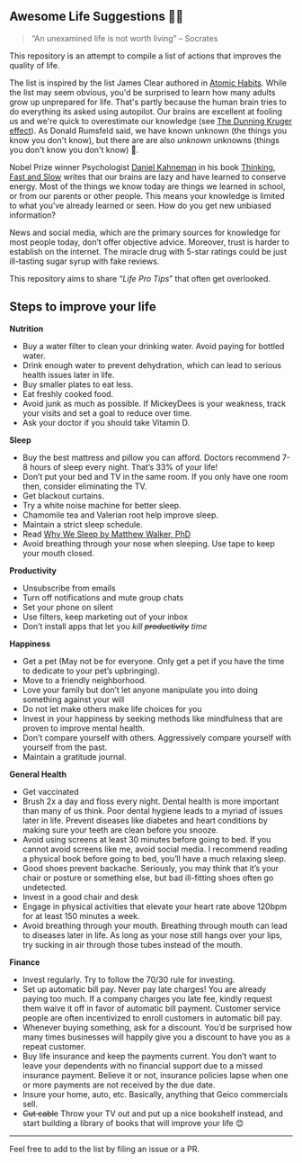 ## Awesome Life Suggestions 🙌🏽

> “An unexamined life is not worth living” – Socrates


This repository is an attempt to compile a list of actions that improves the quality of life.

The list is inspired by the list James Clear authored in [Atomic Habits](https://jamesclear.com/atomic-habits). While the list may seem obvious, you'd be surprised to learn how many adults grow up unprepared for life. That's partly because the human brain tries to do everything its asked using autopilot. Our brains are excellent at fooling us and we're quick to overestimate our knowledge (see [The Dunning Kruger effect](https://en.wikipedia.org/wiki/Dunning–Kruger_effect)). As Donald Rumsfeld said, we have known unknown (the things you know you don't know), but there are are also *unknown* unknowns (things you don't know you don't know) 🤯.  

Nobel Prize winner Psychologist [Daniel Kahneman](https://en.wikipedia.org/wiki/Daniel_Kahneman) in his book [Thinking, Fast and Slow](https://en.wikipedia.org/wiki/Thinking,_Fast_and_Slow) writes that our brains are lazy and have learned to conserve energy. Most of the things we know today are things we learned in school, or from our parents or other people. This means your knowledge is limited to what you’ve already learned or seen. How do you get new unbiased information?

News and social media, which are the primary sources for knowledge for most people today, don’t offer objective advice. Moreover, trust is harder to establish on the internet. The miracle drug with 5-star ratings could be just ill-tasting sugar syrup with fake reviews.

This repository aims to share “*Life Pro Tips*” that often get overlooked. 

## Steps to improve your life


**Nutrition**


- Buy a water filter to clean your drinking water. Avoid paying for bottled water. 
- Drink enough water to prevent dehydration, which can lead to serious health issues later in life. 
- Buy smaller plates to eat less. 
- Eat freshly cooked food. 
- Avoid junk as much as possible. If MickeyDees is your weakness, track your visits and set a goal to reduce over time. 
- Ask your doctor if you should take Vitamin D. 

**Sleep**


- Buy the best mattress and pillow you can afford. Doctors recommend 7-8 hours of sleep every night. That’s 33% of your life!
- Don’t put your bed and TV in the same room. If you only have one room then, consider eliminating the TV. 
- Get blackout curtains. 
- Try a white noise machine for better sleep.
- Chamomile tea and Valerian root help improve sleep.
- Maintain a strict sleep schedule. 
- Read [Why We Sleep by Matthew Walker, PhD](https://www.amazon.com/Why-We-Sleep-Unlocking-Dreams/dp/1501144316)
- Avoid breathing through your nose when sleeping. Use tape to keep your mouth closed. 

**Productivity**


- Unsubscribe from emails
- Turn off notifications and mute group chats
- Set your phone on silent
- Use filters, keep marketing out of your inbox
- Don’t install apps that let you *kill ~~productivity~~ time*

**Happiness**


- Get a pet (May not be for everyone. Only get a pet if you have the time to dedicate to your pet’s upbringing).
- Move to a friendly neighborhood.
- Love your family but don’t let anyone manipulate you into doing something against your will
- Do not let make others make life choices for you
- Invest in your happiness by seeking methods like mindfulness that are proven to improve mental health.  
- Don’t compare yourself with others. Aggressively compare yourself with yourself from the past.
- Maintain a gratitude journal.  

**General Health**


- Get vaccinated
- Brush 2x a day and floss every night. Dental health is more important than many of us think. Poor dental hygiene leads to a myriad of issues later in life. Prevent diseases like diabetes and heart conditions by making sure your teeth are clean before you snooze. 
- Avoid using screens at least 30 minutes before going to bed. If you cannot avoid screens like me, avoid social media. I recommend reading a physical book before going to bed, you’ll have a much relaxing sleep. 
- Good shoes prevent backache. Seriously, you may think that it’s your chair or posture or something else, but bad ill-fitting shoes often go undetected. 
- Invest in a good chair and desk
- Engage in physical activities that elevate your heart rate above 120bpm for at least 150 minutes a week. 
- Avoid breathing through your mouth. Breathing through mouth can lead to diseases later in life. As long as your nose still hangs over your lips, try sucking in air through those tubes instead of the mouth. 

**Finance**


- Invest regularly. Try to follow the 70/30 rule for investing. 
- Set up automatic bill pay. Never pay late charges! You are already paying too much. If a company charges you late fee, kindly request them waive it off in favor of automatic bill payment. Customer service people are often incentivized to enroll customers in automatic bill pay. 
- Whenever buying something, ask for a discount. You’d be surprised how many times businesses will happily give you a discount to have you as a repeat customer.
- Buy life insurance and keep the payments current. You don’t want to leave your dependents with no financial support due to a missed insurance payment. Believe it or not, insurance policies lapse when one or more payments are not received by the due date. 
- Insure your home, auto, etc. Basically, anything that Geico commercials sell.
- ~~Cut cable~~ Throw your TV out and put up a nice bookshelf instead, and start building a library of books that will improve your life 😊


----

Feel free to add to the list by filing an issue or a PR. 
